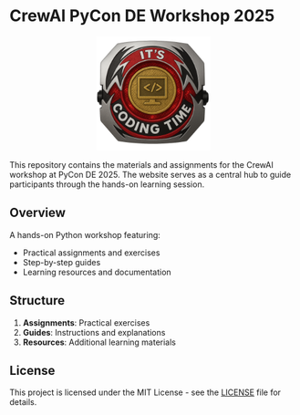 # CrewAI PyCon DE Workshop 2025

<div align="center">
  <img src="public/favicon.png" alt="CrewAI Logo" width="200"/>
</div>

This repository contains the materials and assignments for the CrewAI workshop at PyCon DE 2025. The website serves as a central hub to guide participants through the hands-on learning session.

## Overview

A hands-on Python workshop featuring:
- Practical assignments and exercises
- Step-by-step guides
- Learning resources and documentation

## Structure

1. **Assignments**: Practical exercises
2. **Guides**: Instructions and explanations
3. **Resources**: Additional learning materials

## License

This project is licensed under the MIT License - see the [LICENSE](LICENSE) file for details.

